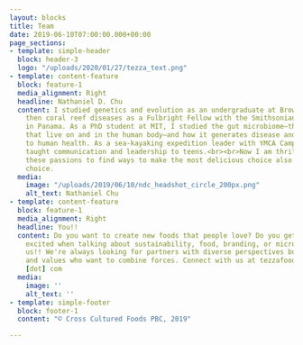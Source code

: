 ```yaml
---
layout: blocks
title: Team
date: 2019-06-10T07:00:00.000+00:00
page_sections:
- template: simple-header
  block: header-3
  logo: "/uploads/2020/01/27/tezza_text.png"
- template: content-feature
  block: feature-1
  media_alignment: Right
  headline: Nathaniel D. Chu
  content: I studied genetics and evolution as an undergraduate at Brown University,
    then coral reef diseases as a Fulbright Fellow with the Smithsonian Institution
    in Panama. As a PhD student at MIT, I studied the gut microbiome—the bacteria
    that live on and in the human body—and how it generates disease and contributes
    to human health. As a sea-kayaking expedition leader with YMCA Camp Orkila, I
    taught communication and leadership to teens.<br><br>Now I am thrilled to combine
    these passions to find ways to make the most delicious choice also the most sustainable
    choice.
  media:
    image: "/uploads/2019/06/10/ndc_headshot_circle_200px.png"
    alt_text: Nathaniel Chu
- template: content-feature
  block: feature-1
  media_alignment: Right
  headline: You!!
  content: Do you want to create new foods that people love? Do you get indecently
    excited when talking about sustainability, food, branding, or microbiology? Join
    us!! We're always looking for partners with diverse perspectives but shared missions
    and values who want to combine forces. Connect with us at tezzafoods [at] gmail
    [dot] com
  media:
    image: ''
    alt_text: ''
- template: simple-footer
  block: footer-1
  content: "© Cross Cultured Foods PBC, 2019"

---
```

